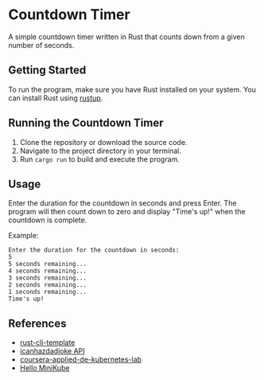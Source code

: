 # Countdown Timer

A simple countdown timer written in Rust that counts down from a given number of seconds.

## Getting Started

To run the program, make sure you have Rust installed on your system. You can install Rust using [rustup](https://rustup.rs/).

## Running the Countdown Timer

1. Clone the repository or download the source code.
2. Navigate to the project directory in your terminal.
3. Run `cargo run` to build and execute the program.

## Usage

Enter the duration for the countdown in seconds and press Enter. The program will then count down to zero and display "Time's up!" when the countdown is complete.

Example:

```
Enter the duration for the countdown in seconds:
5
5 seconds remaining...
4 seconds remaining...
3 seconds remaining...
2 seconds remaining...
1 seconds remaining...
Time's up!
```

## References

- [rust-cli-template](https://github.com/kbknapp/rust-cli-template)
- [icanhazdadjoke API](https://icanhazdadjoke.com/)
- [coursera-applied-de-kubernetes-lab](https://github.com/nogibjj/coursera-applied-de-kubernetes-lab)
- [Hello MiniKube](https://kubernetes.io/docs/tutorials/hello-minikube/)
